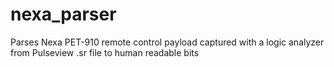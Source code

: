 # nexa_parser
Parses Nexa PET-910 remote control payload captured with a logic analyzer from Pulseview .sr file to human readable bits
